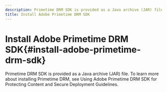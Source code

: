 ```yaml
---
description: Primetime DRM SDK is provided as a Java archive (JAR) file. To learn more about installing Primetime DRM, see Using Adobe Primetime DRM SDK for Protecting Content and Secure Deployment Guidelines.
title: Install Adobe Primetime DRM SDK
---
```


# Install Adobe Primetime DRM SDK{#install-adobe-primetime-drm-sdk}

Primetime DRM SDK is provided as a Java archive (JAR) file. To learn more about installing Primetime DRM, see Using Adobe Primetime DRM SDK for Protecting Content and Secure Deployment Guidelines.

